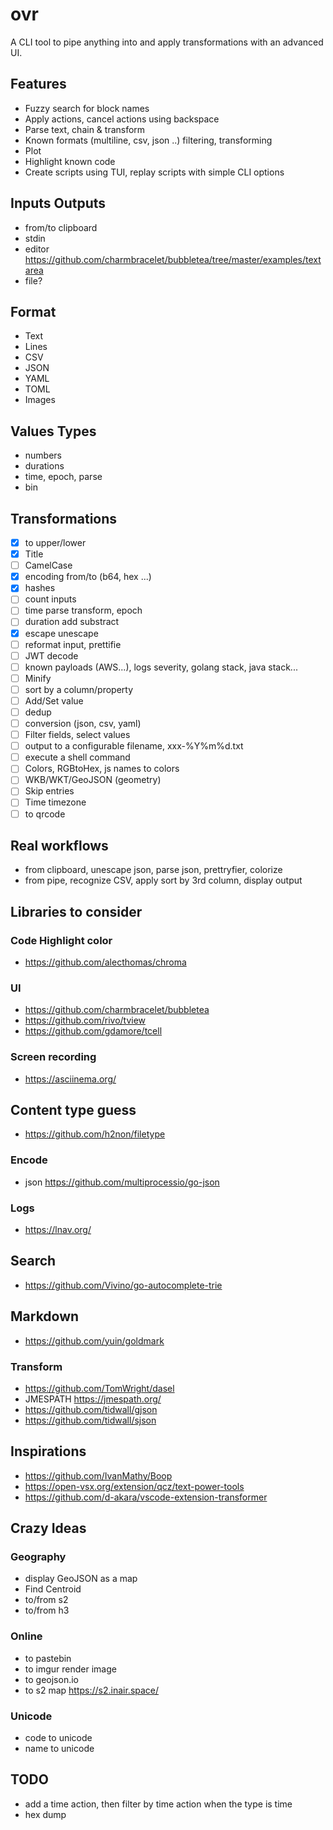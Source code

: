 # ovr

A CLI tool to pipe anything into and apply transformations with an advanced UI.

## Features
- Fuzzy search for block names
- Apply actions, cancel actions using backspace
- Parse text, chain & transform
- Known formats (multiline, csv, json ..) filtering, transforming
- Plot 
- Highlight known code
- Create scripts using TUI, replay scripts with simple CLI options

## Inputs Outputs
- from/to clipboard
- stdin
- editor https://github.com/charmbracelet/bubbletea/tree/master/examples/textarea
- file?


## Format

- Text
- Lines
- CSV
- JSON
- YAML
- TOML
- Images

## Values Types

- numbers
- durations
- time, epoch, parse
- bin



## Transformations

- [X] to upper/lower
- [X] Title
- [ ] CamelCase
- [X] encoding from/to (b64, hex ...)
- [X] hashes
- [ ] count inputs
- [ ] time parse transform, epoch 
- [ ] duration add substract
- [X] escape unescape
- [ ] reformat input, prettifie
- [ ] JWT decode
- [ ] known payloads (AWS...), logs severity, golang stack, java stack...
- [ ] Minify 
- [ ] sort by a column/property
- [ ] Add/Set value
- [ ] dedup
- [ ] conversion (json, csv, yaml)
- [ ] Filter fields, select values
- [ ] output to a configurable filename, xxx-%Y%m%d.txt
- [ ] execute a shell command
- [ ] Colors, RGBtoHex, js names to colors
- [ ] WKB/WKT/GeoJSON (geometry)
- [ ] Skip entries
- [ ] Time timezone
- [ ] to qrcode

## Real workflows

- from clipboard, unescape json, parse json, prettryfier, colorize
- from pipe, recognize CSV, apply sort by 3rd column, display output

## Libraries to consider

### Code Highlight color

- https://github.com/alecthomas/chroma

### UI

- https://github.com/charmbracelet/bubbletea 
- https://github.com/rivo/tview
- https://github.com/gdamore/tcell

### Screen recording

- https://asciinema.org/


## Content type guess

- https://github.com/h2non/filetype

### Encode

- json https://github.com/multiprocessio/go-json

### Logs

- https://lnav.org/

## Search

- https://github.com/Vivino/go-autocomplete-trie

## Markdown

- https://github.com/yuin/goldmark

### Transform

- https://github.com/TomWright/dasel
- JMESPATH https://jmespath.org/
- https://github.com/tidwall/gjson
- https://github.com/tidwall/sjson

## Inspirations

- https://github.com/IvanMathy/Boop
- https://open-vsx.org/extension/qcz/text-power-tools
- https://github.com/d-akara/vscode-extension-transformer

## Crazy Ideas

### Geography

- display GeoJSON as a map
- Find Centroid
- to/from s2
- to/from h3

### Online

- to pastebin
- to imgur render image
- to geojson.io
- to s2 map https://s2.inair.space/

### Unicode

- code to unicode
- name to unicode

## TODO

- add a time action, then filter by time action when the type is time
- hex dump
